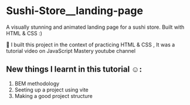 # Sushi-Store__landing-page

A visually stunning and animated landing page for a sushi store. Built with HTML &amp; CSS :)

 🚀 I built this project in the context of practicing HTML & CSS , It was a tutorial video on JavaScript Mastery youtube channel

## New things I learnt in this tutorial ☺:

  1. BEM methodology <br/>
  2. Seeting up a project using vite <br/>
  3. Making a good project structure <br/>
